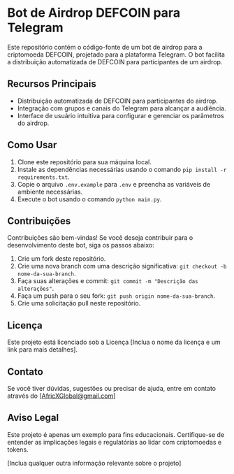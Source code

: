 # Bot de Airdrop DEFCOIN para Telegram

Este repositório contém o código-fonte de um bot de airdrop para a criptomoeda DEFCOIN, projetado para a plataforma Telegram. O bot facilita a distribuição automatizada de DEFCOIN para participantes de um airdrop.

## Recursos Principais

- Distribuição automatizada de DEFCOIN para participantes do airdrop.
- Integração com grupos e canais do Telegram para alcançar a audiência.
- Interface de usuário intuitiva para configurar e gerenciar os parâmetros do airdrop.

## Como Usar

1. Clone este repositório para sua máquina local.
2. Instale as dependências necessárias usando o comando `pip install -r requirements.txt`.
3. Copie o arquivo `.env.example` para `.env` e preencha as variáveis de ambiente necessárias.
4. Execute o bot usando o comando `python main.py`.

## Contribuições

Contribuições são bem-vindas! Se você deseja contribuir para o desenvolvimento deste bot, siga os passos abaixo:

1. Crie um fork deste repositório.
2. Crie uma nova branch com uma descrição significativa: `git checkout -b nome-da-sua-branch`.
3. Faça suas alterações e commit: `git commit -m "Descrição das alterações"`.
4. Faça um push para o seu fork: `git push origin nome-da-sua-branch`.
5. Crie uma solicitação pull neste repositório.

## Licença

Este projeto está licenciado sob a Licença [Inclua o nome da licença e um link para mais detalhes].

## Contato

Se você tiver dúvidas, sugestões ou precisar de ajuda, entre em contato através do [AfricXGlobal@gmail.com]

## Aviso Legal

Este projeto é apenas um exemplo para fins educacionais. Certifique-se de entender as implicações legais e regulatórias ao lidar com criptomoedas e tokens.

[Inclua qualquer outra informação relevante sobre o projeto]
